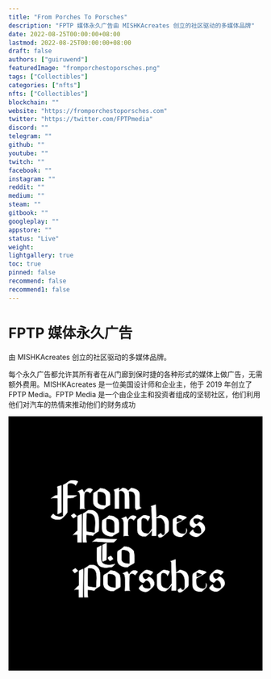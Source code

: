 ```yaml
---
title: "From Porches To Porsches"
description: "FPTP 媒体永久广告由 MISHKAcreates 创立的社区驱动的多媒体品牌"
date: 2022-08-25T00:00:00+08:00
lastmod: 2022-08-25T00:00:00+08:00
draft: false
authors: ["guiruwend"]
featuredImage: "fromporchestoporsches.png"
tags: ["Collectibles"]
categories: ["nfts"]
nfts: ["Collectibles"]
blockchain: ""
website: "https://fromporchestoporsches.com"
twitter: "https://twitter.com/FPTPmedia"
discord: ""
telegram: ""
github: ""
youtube: ""
twitch: ""
facebook: ""
instagram: ""
reddit: ""
medium: ""
steam: ""
gitbook: ""
googleplay: ""
appstore: ""
status: "Live"
weight: 
lightgallery: true
toc: true
pinned: false
recommend: false
recommend1: false
---
```

# FPTP 媒体永久广告

由 MISHKAcreates 创立的社区驱动的多媒体品牌。

每个永久广告都允许其所有者在从门廊到保时捷的各种形式的媒体上做广告，无需额外费用。MISHKAcreates 是一位美国设计师和企业主，他于 2019 年创立了 FPTP Media。FPTP Media 是一个由企业主和投资者组成的坚韧社区，他们利用他们对汽车的热情来推动他们的财务成功

![nft](01.png)